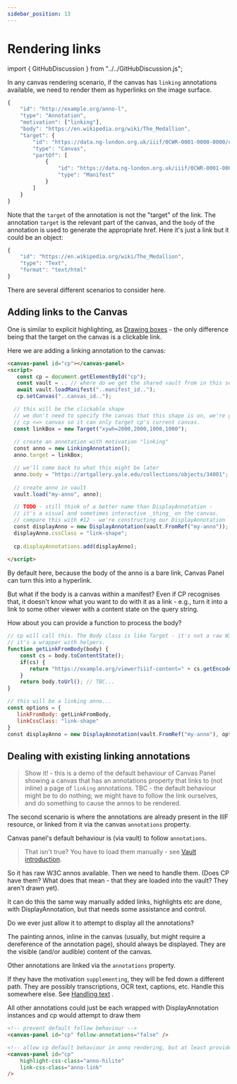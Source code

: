 ```yaml
---
sidebar_position: 13
---
```


# Rendering links

import { GitHubDiscussion } from "../../GitHubDiscussion.js";

In any canvas rendering scenario, if the canvas has `linking` annotations available, we need to render them as hyperlinks on the image surface.

```js title="An example linking annotation"
{
    "id": "http://example.org/anno-l",
    "type": "Annotation",
    "motivation": ["linking"],
    "body": "https://en.wikipedia.org/wiki/The_Medallion",
    "target": {
        "id": "https://data.ng-london.org.uk/iiif/0CWR-0001-0000-0000/canvas/-1#xywh=10000,10000,2000,2000",
        "type": "Canvas",
        "partOf": [
            {
                "id": "https://data.ng-london.org.uk/iiif/0CWR-0001-0000-0000/manifest",
                "type": "Manifest"
            }
        ]
    }
}
```

Note that the `target` of the annotation is not the "target" of the link. The annotation `target` is the relevant part of the canvas, and the `body` of the annotation is used to generate the appropriate href. Here it's just a link but it could be an object:

```js title="Alternate representation of body"
{
    "id": "https://en.wikipedia.org/wiki/The_Medallion",
    "type": "Text",
    "format": "text/html"
}
```

There are several different scenarios to consider here.

## Adding links to the Canvas

One is similar to explicit highlighting, as [Drawing boxes](./drawing-boxes) - the only difference being that the target on the canvas is a clickable link. 

Here we are adding a linking annotation to the canvas:

<!-- TODO: GH-107, GH-94 -->
```html
<canvas-panel id="cp"></canvas-panel>
<script>
   const cp = document.getElementById("cp");
   const vault = .. // where do we get the shared vault from in this scenario?
   await vault.loadManifest("..manifest_id..");
   cp.setCanvas("..canvas_id..");

  // this will be the clickable shape
  // we don't need to specify the canvas that this shape is on, we're going to add it to cp in a moment.
  // cp <=> canvas so it can only target cp's current canvas.
  const linkBox = new Target("xywh=2000,2000,1000,1000");
 ​
  ​// create an annotation with motivation "linking"
  ​const anno = new LinkingAnnotation();
  ​anno.target = linkBox;

  // we'll come back to what this might be later
  anno.body = "https://artgallery.yale.edu/collections/objects/34001"; 
 
  ​// create anno in vault
  ​vault.load("my-anno", anno);

  // TODO - still think of a better name than DisplayAnnotation - 
  // it's a visual and sometimes interactive _thing_ on the canvas.
  // compare this with #12 - we're constructing our DisplayAnnotation
  ​const displayAnno = new DisplayAnnotation(vault.FromRef("my-anno"));
  ​displayAnno.cssClass = "link-shape";
      ​
  ​cp.displayAnnotations.add(displayAnno);
  
</script> 
```

By default here, because the body of the anno is a bare link, Canvas Panel can turn this into a hyperlink.

But what if the body is a canvas within a manifest? Even if CP recognises that, it doesn't know what you want to do with it as a link - e.g., turn it into a link to some other viewer with a content state on the query string.

How about you can provide a function to process the body?

<!-- TODO: GH-107, GH-94 -->
```js title="stepping in to generate the link"
// cp will call this. The Body class is like Target - it's not a raw W3C anno body, 
// it's a wrapper with helpers.
function getLinkFromBody(body) {
    const cs = body.toContentState();
    if(cs) {
       return "https://example.org/viewer?iiif-content=" + cs.getEncoded();
    }
    return body.toUrl(); // TBC...
}

// this will be a linking anno...
const options = {
   linkFromBody: getLinkFromBody,
   linkCssClass: "link-shape"
}
​const displayAnno = new DisplayAnnotation(vault.FromRef("my-anno"), options);

```

## Dealing with existing linking annotations

> Show it! - this is a demo of the default behaviour of Canvas Panel showing a canvas that has an annotations property that links to (not inline) a page of `linking` annotations. TBC - the default behaviour might be to do nothing; we might have to follow the link ourselves, and do something to cause the annos to be rendered.

The second scenario is where the annotations are already present in the IIIF resource, or linked from it via the canvas `annotations` property.

Canvas panel's default behaviour is (via vault) to follow `annotations`.

> That isn't true? You have to load them manually - see [Vault introduction](../../docs/components/vault).

So it has raw W3C annos available. Then we need to handle them. (Does CP have them? What does that mean - that they are loaded into the vault? They aren't drawn yet).

It can do this the same way manually added links, highlights etc are done, with DisplayAnnotation, but that needs some assistance and control.

Do we ever just allow it to attempt to display all the annotations?

The painting annos, inline in the canvas (usually, but might require a dereference of the annotation page), should always be displayed. They are the visible (and/or audible) content of the canvas.

Other annotations are linked via the `annotations` property.

If they have the motivation `supplementing`, they will be fed down a different path. They are possibly transcriptions, OCR text, captions, etc. Handle this somewhere else. See [Handling text](./handling-text) .

All other annotations could just be each wrapped with DisplayAnnotation instances and cp would attempt to draw them


<!-- TODO: GH-107, GH-94 -->
```html
<!-- prevent default follow behaviour -->
<canvas-panel id="cp" follow-annotations="false" />

<!-- allow cp default behaviour in anno rendering, but at least provide some styles -->
<canvas-panel id="cp"
    highlight-css-class="anno-hilite"
    link-css-class="anno-link"    
/>
```


<GitHubDiscussion ghid="13" />